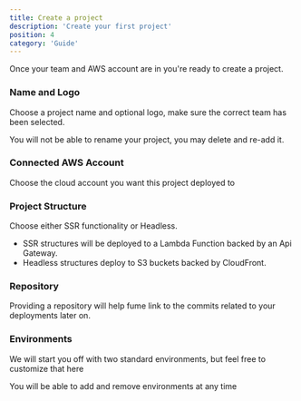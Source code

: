 ```yaml
---
title: Create a project
description: 'Create your first project'
position: 4
category: 'Guide'
---
```


Once your team and AWS account are in you're ready to create a project.  

### Name and Logo
Choose a project name and optional logo, make sure the correct team has been selected. 

<alert type="warning">

You will not be able to rename your project, you may delete and re-add it.

</alert>


### Connected AWS Account
Choose the cloud account you want this project deployed to


### Project Structure
Choose either SSR functionality or Headless.
* SSR structures will be deployed to a Lambda Function backed by an Api Gateway.
* Headless structures deploy to S3 buckets backed by CloudFront.

### Repository
Providing a repository will help fume link to the commits related to your deployments later on.


### Environments 
We will start you off with two standard environments, but feel free to customize that here

<alert type="success">

You will be able to add and remove environments at any time

</alert>


